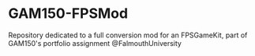 # GAM150-FPSMod
Repository dedicated to a full conversion mod for an FPSGameKit, part of GAM150's portfolio assignment @FalmouthUniversity
